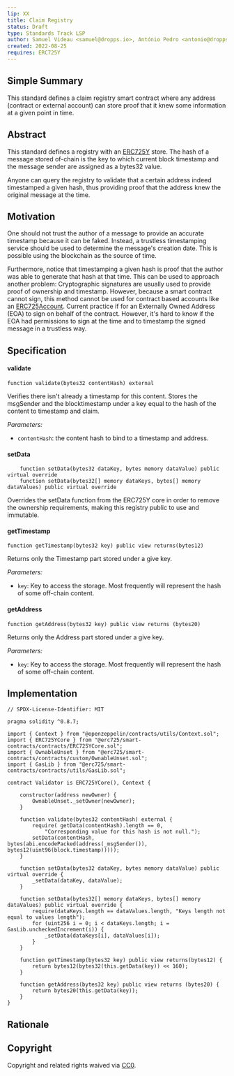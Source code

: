 ```yaml
---
lip: XX
title: Claim Registry
status: Draft
type: Standards Track LSP
author: Samuel Videau <samuel@dropps.io>, António Pedro <antonio@dropps.io>
created: 2022-08-25
requires: ERC725Y
---
```


## Simple Summary

This standard defines a claim registry smart contract where any address (contract or external account) can store proof that it knew some information at a given point in time.

## Abstract

This standard defines a registry with an [ERC725Y](https://github.com/ethereum/EIPs/blob/master/EIPS/eip-725.md#erc725y) store. The hash of a message stored of-chain is the key to which current block timestamp and the message sender are assigned as a bytes32 value. 

Anyone can query the registry to validate that a certain address indeed timestamped a given hash, thus providing proof that the address knew the original message at the time.

## Motivation

One should not trust the author of a message to provide an accurate timestamp because it can be faked. Instead, a trustless timestamping service should be used to determine the message's creation date. This is possible using the blockchain as the source of time.

Furthermore, notice that timestamping a given hash is proof that the author was able to generate that hash at that time. This can be used to approach another problem: Cryptographic signatures are usually used to provide proof of ownership and timestamp. However, because a smart contract cannot sign, this method cannot be used for contract based accounts like an [ERC725Account](https://github.com/lukso-network/LIPs/blob/main/LSPs/LSP-0-ERC725Account.md). Current practice if for an Externally Owned Address (EOA) to sign on behalf of the contract. However, it's hard to know if the EOA had permissions to sign at the time and to timestamp the signed message in a trustless way. 

## Specification

#### validate

```solidity
function validate(bytes32 contentHash) external
```

Verifies there isn't already a timestamp for this content. Stores the msgSender and the blocktimestamp under a key equal to the hash of the content to timestamp and claim.  

_Parameters:_
- `contentHash`: the content hash to bind to a timestamp and address.

#### setData 

```solidity
    function setData(bytes32 dataKey, bytes memory dataValue) public virtual override
    function setData(bytes32[] memory dataKeys, bytes[] memory dataValues) public virtual override
```

Overrides the setData function from the ERC725Y core in order to remove the ownership requirements, making this registry public to use and immutable.

#### getTimestamp

```solidity
function getTimestamp(bytes32 key) public view returns(bytes12)
```

Returns only the Timestamp part stored under a give key.

_Parameters:_
- `key`: Key to access the storage. Most frequently will represent the hash of some off-chain content.

#### getAddress

```solidity
function getAddress(bytes32 key) public view returns (bytes20)
```
Returns only the Address part stored under a give key.

_Parameters:_
- `key`: Key to access the storage. Most frequently will represent the hash of some off-chain content.

## Implementation

```solidity
// SPDX-License-Identifier: MIT

pragma solidity ^0.8.7;

import { Context } from "@openzeppelin/contracts/utils/Context.sol";
import { ERC725YCore } from "@erc725/smart-contracts/contracts/ERC725YCore.sol";
import { OwnableUnset } from "@erc725/smart-contracts/contracts/custom/OwnableUnset.sol";
import { GasLib } from "@erc725/smart-contracts/contracts/utils/GasLib.sol";

contract Validator is ERC725YCore(), Context {

    constructor(address newOwner) {
        OwnableUnset._setOwner(newOwner);
    }

    function validate(bytes32 contentHash) external {
        require( getData(contentHash).length == 0, 
            "Corresponding value for this hash is not null.");
        setData(contentHash, bytes(abi.encodePacked(address(_msgSender()), bytes12(uint96(block.timestamp)))));
    }

    function setData(bytes32 dataKey, bytes memory dataValue) public virtual override {
        _setData(dataKey, dataValue);
    }

    function setData(bytes32[] memory dataKeys, bytes[] memory dataValues) public virtual override {
        require(dataKeys.length == dataValues.length, "Keys length not equal to values length");
        for (uint256 i = 0; i < dataKeys.length; i = GasLib.uncheckedIncrement(i)) {
            _setData(dataKeys[i], dataValues[i]);
        }
    }

    function getTimestamp(bytes32 key) public view returns(bytes12) {
        return bytes12(bytes32(this.getData(key)) << 160);
    }

    function getAddress(bytes32 key) public view returns (bytes20) {
        return bytes20(this.getData(key));
    }
}
```

## Rationale

## Copyright

Copyright and related rights waived via [CC0](https://creativecommons.org/publicdomain/zero/1.0/).
